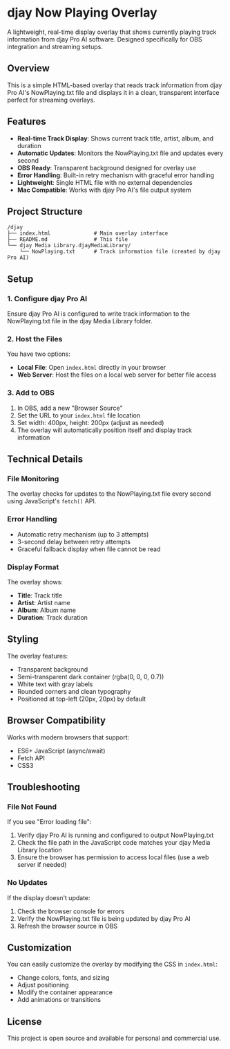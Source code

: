 # djay Now Playing Overlay

A lightweight, real-time display overlay that shows currently playing track information from djay Pro AI software. Designed specifically for OBS integration and streaming setups.

## Overview

This is a simple HTML-based overlay that reads track information from djay Pro AI's NowPlaying.txt file and displays it in a clean, transparent interface perfect for streaming overlays.

## Features

- **Real-time Track Display**: Shows current track title, artist, album, and duration
- **Automatic Updates**: Monitors the NowPlaying.txt file and updates every second
- **OBS Ready**: Transparent background designed for overlay use
- **Error Handling**: Built-in retry mechanism with graceful error handling
- **Lightweight**: Single HTML file with no external dependencies
- **Mac Compatible**: Works with djay Pro AI's file output system

## Project Structure

```
/djay
├── index.html              # Main overlay interface
├── README.md               # This file
└── djay Media Library.djayMediaLibrary/
    └── NowPlaying.txt      # Track information file (created by djay Pro AI)
```

## Setup

### 1. Configure djay Pro AI
Ensure djay Pro AI is configured to write track information to the NowPlaying.txt file in the djay Media Library folder.

### 2. Host the Files
You have two options:
- **Local File**: Open `index.html` directly in your browser
- **Web Server**: Host the files on a local web server for better file access

### 3. Add to OBS
1. In OBS, add a new "Browser Source"
2. Set the URL to your `index.html` file location
3. Set width: 400px, height: 200px (adjust as needed)
4. The overlay will automatically position itself and display track information

## Technical Details

### File Monitoring
The overlay checks for updates to the NowPlaying.txt file every second using JavaScript's `fetch()` API.

### Error Handling
- Automatic retry mechanism (up to 3 attempts)
- 3-second delay between retry attempts
- Graceful fallback display when file cannot be read

### Display Format
The overlay shows:
- **Title**: Track title
- **Artist**: Artist name
- **Album**: Album name
- **Duration**: Track duration

## Styling

The overlay features:
- Transparent background
- Semi-transparent dark container (rgba(0, 0, 0, 0.7))
- White text with gray labels
- Rounded corners and clean typography
- Positioned at top-left (20px, 20px) by default

## Browser Compatibility

Works with modern browsers that support:
- ES6+ JavaScript (async/await)
- Fetch API
- CSS3

## Troubleshooting

### File Not Found
If you see "Error loading file":
1. Verify djay Pro AI is running and configured to output NowPlaying.txt
2. Check the file path in the JavaScript code matches your djay Media Library location
3. Ensure the browser has permission to access local files (use a web server if needed)

### No Updates
If the display doesn't update:
1. Check the browser console for errors
2. Verify the NowPlaying.txt file is being updated by djay Pro AI
3. Refresh the browser source in OBS

## Customization

You can easily customize the overlay by modifying the CSS in `index.html`:
- Change colors, fonts, and sizing
- Adjust positioning
- Modify the container appearance
- Add animations or transitions

## License

This project is open source and available for personal and commercial use.

    